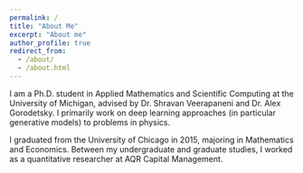 ```yaml
---
permalink: /
title: "About Me"
excerpt: "About me"
author_profile: true
redirect_from: 
  - /about/
  - /about.html
---
```


I am a Ph.D. student in Applied Mathematics and Scientific Computing at the University of Michigan, advised by Dr. Shravan 
Veerapaneni and Dr. Alex Gorodetsky. I primarily work on deep learning approaches (in particular generative models) to problems in physics.

I graduated from the University of Chicago in 2015, majoring in Mathematics and Economics. Between my undergraduate and graduate studies, I worked as a quantitative researcher at AQR Capital Management.


